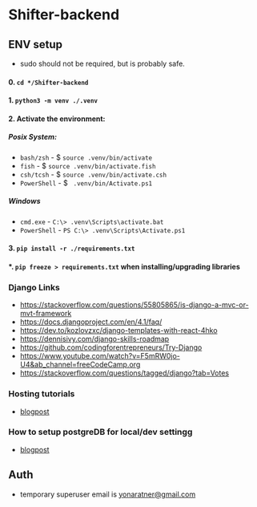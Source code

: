 # Shifter-backend
## ENV setup
* sudo should not be required, but is probably safe.

#### 0. ```cd */Shifter-backend```

#### 1. ```python3 -m venv ./.venv``` </br>

#### 2. Activate the environment: </br>

##### Posix System:
* ``` bash/zsh ``` - $ ``` source .venv/bin/activate ```
* ``` fish ``` - $ ``` source .venv/bin/activate.fish ```
* ``` csh/tcsh ``` - $ ``` source .venv/bin/activate.csh ```
* ``` PowerShell ``` - $ ```  .venv/bin/Activate.ps1 ```

##### Windows
* ``` cmd.exe ``` - ``` C:\> .venv\Scripts\activate.bat ```
* ``` PowerShell ``` - ``` PS C:\> .venv\Scripts\Activate.ps1 ```

#### 3. ``` pip install -r ./requirements.txt ```

#### *. ``` pip freeze > requirements.txt ``` when installing/upgrading libraries

### Django Links
* https://stackoverflow.com/questions/55805865/is-django-a-mvc-or-mvt-framework
* https://docs.djangoproject.com/en/4.1/faq/
* https://dev.to/kozlovzxc/django-templates-with-react-4hko
* https://dennisivy.com/django-skills-roadmap
* https://github.com/codingforentrepreneurs/Try-Django
* https://www.youtube.com/watch?v=F5mRW0jo-U4&ab_channel=freeCodeCamp.org
* https://stackoverflow.com/questions/tagged/django?tab=Votes

### Hosting tutorials
* [blogpost](https://realpython.com/django-hosting-on-heroku/#step-7-deploy-your-django-project-to-heroku)

### How to setup postgreDB for local/dev settingg
* [blogpost](https://stackpython.medium.com/how-to-start-django-project-with-a-database-postgresql-aaa1d74659d8)

## Auth

* temporary superuser email is yonaratner@gmail.com
